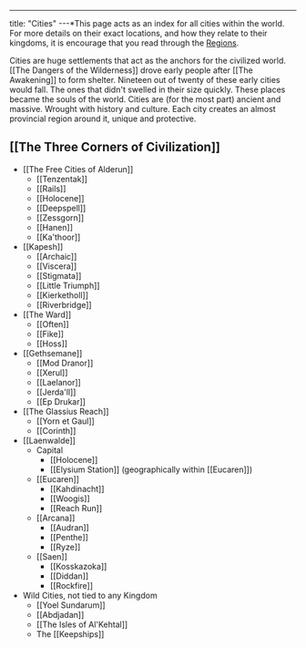 ---
title: "Cities"
---*This page acts as an index for all cities within the world. For more details on their exact locations, and how they relate to their kingdoms, it is encourage that you read through the [Regions](The%20Three%20Corners%20of%20Civilization.md).

Cities are huge settlements that act as the anchors for the civilized world. [[The Dangers of the Wilderness]] drove early people after [[The Awakening]] to form shelter. Nineteen out of twenty of these early cities would fall. The ones that didn't swelled in their size quickly. These places became the souls of the world. Cities are (for the most part) ancient and massive. Wrought with history and culture. Each city creates an almost provincial region around it, unique and protective.
## [[The Three Corners of Civilization]]
- [[The Free Cities of Alderun]]
	- [[Tenzentak]]
	- [[Rails]]
	- [[Holocene]]
	- [[Deepspell]]
	- [[Zessgorn]]
	- [[Hanen]]
	- [[Ka'thoor]]
- [[Kapesh]]
	- [[Archaic]]
	- [[Viscera]]
	- [[Stigmata]]
	- [[Little Triumph]]
	- [[Kierketholl]]
	- [[Riverbridge]]
- [[The Ward]]
	- [[Often]]
	- [[Fike]]
	- [[Hoss]]
- [[Gethsemane]]
	- [[Mod Dranor]]
	- [[Xerul]]
	- [[Laelanor]]
	- [[Jerda'll]]
	- [[Ep Drukar]]
- [[The Glassius Reach]]
	- [[Yorn et Gaul]]
	- [[Corinth]]
- [[Laenwalde]]
	- Capital
		- [[Holocene]]
		- [[Elysium Station]] (geographically within [[Eucaren]])
	- [[Eucaren]]
		- [[Kahdinacht]]
		- [[Woogis]]
		- [[Reach Run]]
	- [[Arcana]]
		- [[Audran]]
		- [[Penthe]]
		- [[Ryze]]
	- [[Saen]]
		- [[Kosskazoka]]
		- [[Diddan]]
		- [[Rockfire]]
- Wild Cities, not tied to any Kingdom
	- [[Yoel Sundarum]]
	- [[Abdjadan]]
	- [[The Isles of Al'Kehtal]]
	- The [[Keepships]]